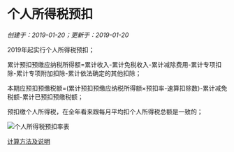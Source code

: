 # 个人所得税预扣

*创建于：2019-01-20；更新于：2019-01-20*

2019年起实行个人所得税预扣；

累计预扣预缴应纳税所得额=累计收入-累计免税收入-累计减除费用-累计专项扣除-累计专项附加扣除-累计依法确定的其他扣除；

本期应预扣预缴税额=(累计预扣预缴应纳税所得额×预扣率-速算扣除数)-累计减免税额-累计已预扣预缴税额；

预扣缴个人所得税，在全年看来跟每月平均扣个人所得税总额是一致的；

![个人所得税预扣率表](https://mosby.gitee.io/tax/1.jpg)

[计算方法及说明](https://mosby.gitee.io/tax)
